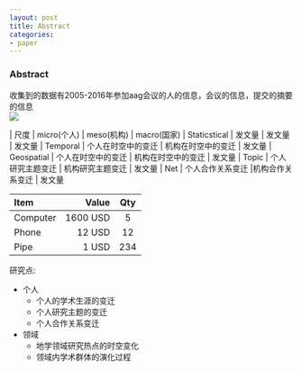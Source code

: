 ```yaml
---
layout: post
title: Abstract
categories:
- paper
---
```

### Abstract
 收集到的数据有2005-2016年参加aag会议的人的信息，会议的信息，提交的摘要的信息  
![](http://oc326k6ad.bkt.clouddn.com/paper.png)

 | 尺度   |  micro(个人)  |  meso(机构)   | macro(国家)
 | Staticstical  |   发文量  | 发文量 | 发文量
 | Temporal   |    个人在时空中的变迁  | 机构在时空中的变迁 | 发文量
 | Geospatial  |   个人在时空中的变迁  | 机构在时空中的变迁 | 发文量
 | Topic  |  个人研究主题变迁  | 机构研究主题变迁 | 发文量
 | Net  |  个人合作关系变迁  |机构合作关系变迁 | 发文量

| Item      |    Value | Qty  |
| :-------- | --------:| :--: |
| Computer  | 1600 USD |  5   |
| Phone     |   12 USD |  12  |
| Pipe      |    1 USD | 234  |

研究点:
-   个人
    - 个人的学术生涯的变迁
    - 个人研究主题的变迁
    - 个人合作关系变迁
-   领域
    - 地学领域研究热点的时空变化
    - 领域内学术群体的演化过程
